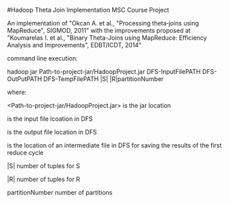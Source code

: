 #Hadoop Theta Join Implementation
MSC Course Project

An implementation of "Okcan A. et al., "Processing theta‐joins using MapReduce", SIGMOD, 2011" with the improvements proposed at "Koumarelas I. et al., "Binary Theta-Joins using MapReduce: Efficiency Analysis and Improvements", EDBT/ICDT, 2014"

command line execution:

hadoop jar Path-to-project-jar/HadoopProject.jar DFS-InputFilePATH  DFS-OutPutPATH DFS-TempFilePATH |S| |R|partitionNumber

where:

<Path-to-project-jar/HadoopProject.jar> is the jar location

<DFS-InputFilePATH > is the input file lcoation in DFS

<DFS-OutPutPATH> is the output file location in DFS

<DFS-TempFilePATH> is the location of an intermediate file in DFS for saving the results of the first reduce cycle

|S| number of tuples for S

|R| number of tuples for R

partitionNumber number of partitions



